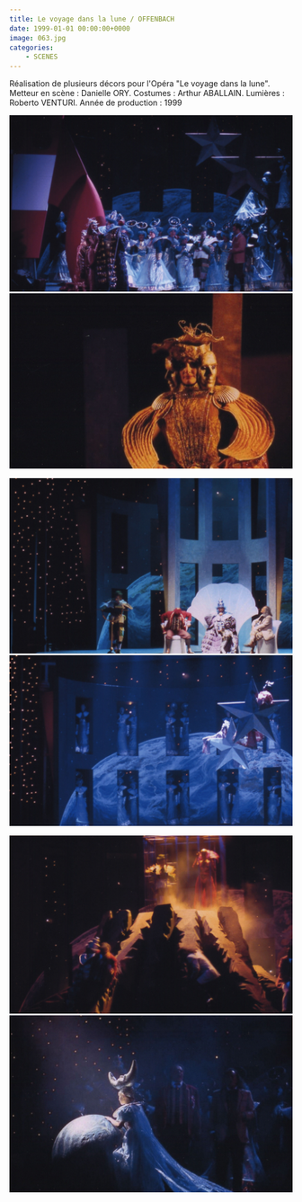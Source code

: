 ```yaml
---
title: Le voyage dans la lune / OFFENBACH
date: 1999-01-01 00:00:00+0000
image: 063.jpg
categories:
    - SCENES
---
```


Réalisation de plusieurs décors pour l'Opéra "Le voyage dans la
            lune".
            Metteur en scène : Danielle ORY.
            Costumes : Arthur ABALLAIN.
            Lumières : Roberto VENTURI.
            Année de production : 1999

![Image 1](063.jpg) ![Image 2](073.jpg)

![Image 3](066.jpg) ![Image 4](064.jpg)

![Image 5](068.jpg) ![Image 6](069.jpg)

